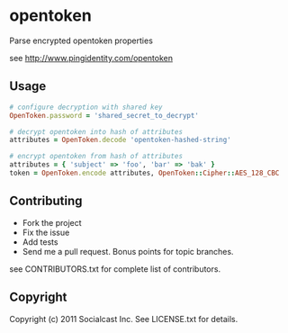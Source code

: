 # opentoken

Parse encrypted opentoken properties

see http://www.pingidentity.com/opentoken

## Usage

```ruby
# configure decryption with shared key
OpenToken.password = 'shared_secret_to_decrypt'

# decrypt opentoken into hash of attributes
attributes = OpenToken.decode 'opentoken-hashed-string'

# encrypt opentoken from hash of attributes
attributes = { 'subject' => 'foo', 'bar' => 'bak' }
token = OpenToken.encode attributes, OpenToken::Cipher::AES_128_CBC
```
  
## Contributing
 
* Fork the project
* Fix the issue
* Add tests
* Send me a pull request. Bonus points for topic branches.

see CONTRIBUTORS.txt for complete list of contributors.

## Copyright

Copyright (c) 2011 Socialcast Inc.
See LICENSE.txt for details.
